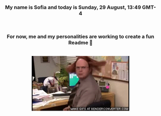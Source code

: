 


<div align="center">
<h3 >My name is Sofia and today is Sunday, 29 August, 13:49 GMT-4</h3><br>
<h3 >For now, me and my personalities are working to create a fun Readme 👋
</h3><br>
<img src='img/dwight.gif' alt='working...'/>
</div>
